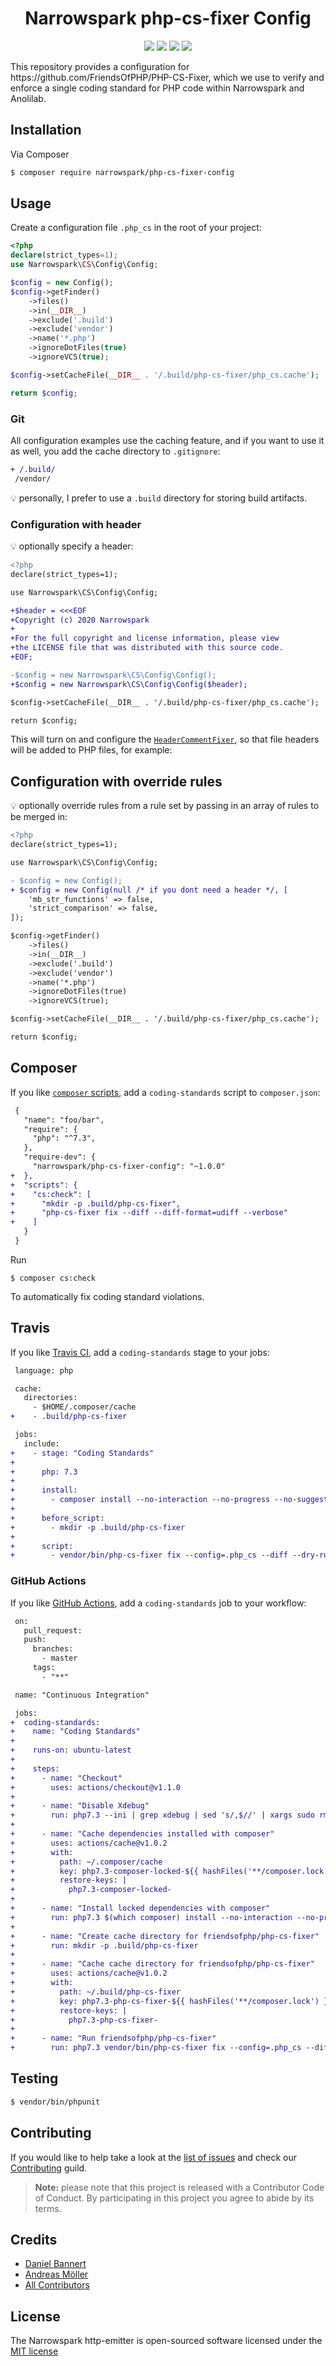<h1 align="center">Narrowspark php-cs-fixer Config</h1>
<p align="center">
    <a href="https://github.com/narrowspark/php-cs-fixer-config/releases"><img src="https://img.shields.io/packagist/v/narrowspark/php-cs-fixer-config.svg?style=flat-square"></a>
    <a href="https://php.net/"><img src="https://img.shields.io/badge/php-%5E8.0.0-8892BF.svg?style=flat-square"></a>
    <a href="https://codecov.io/gh/narrowspark/php-cs-fixer-config"><img src="https://img.shields.io/codecov/c/github/narrowspark/php-cs-fixer-config/master.svg?style=flat-square"></a>
    <a href="https://opensource.org/licenses/MIT"><img src="https://img.shields.io/badge/license-MIT-brightgreen.svg?style=flat-square"></a>
</p>
This repository provides a configuration for https://github.com/FriendsOfPHP/PHP-CS-Fixer, which
we use to verify and enforce a single coding standard for PHP code within Narrowspark and Anolilab.

Installation
-------------

Via Composer

``` bash
$ composer require narrowspark/php-cs-fixer-config
```

Usage
-------------

Create a configuration file `.php_cs` in the root of your project:

```php
<?php
declare(strict_types=1);
use Narrowspark\CS\Config\Config;

$config = new Config();
$config->getFinder()
    ->files()
    ->in(__DIR__)
    ->exclude('.build')
    ->exclude('vendor')
    ->name('*.php')
    ->ignoreDotFiles(true)
    ->ignoreVCS(true);

$config->setCacheFile(__DIR__ . '/.build/php-cs-fixer/php_cs.cache');

return $config;
```

### Git

All configuration examples use the caching feature, and if you want to use it as well, you add the cache directory to `.gitignore`:

```diff
+ /.build/
 /vendor/
```

:bulb: personally, I prefer to use a `.build` directory for storing build artifacts.

### Configuration with header

:bulb: optionally specify a header:

```diff
<?php
declare(strict_types=1);

use Narrowspark\CS\Config\Config;

+$header = <<<EOF
+Copyright (c) 2020 Narrowspark
+
+For the full copyright and license information, please view
+the LICENSE file that was distributed with this source code.
+EOF;

-$config = new Narrowspark\CS\Config\Config();
+$config = new Narrowspark\CS\Config\Config($header);

$config->setCacheFile(__DIR__ . '/.build/php-cs-fixer/php_cs.cache');

return $config;
```

This will turn on and configure the [`HeaderCommentFixer`](https://github.com/FriendsOfPHP/PHP-CS-Fixer/blob/v2.1.1/src/Fixer/Comment/HeaderCommentFixer.php), so that
file headers will be added to PHP files, for example:

Configuration with override rules
-------------

:bulb: optionally override rules from a rule set by passing in an array of rules to be merged in:

```diff
<?php
declare(strict_types=1);

use Narrowspark\CS\Config\Config;

- $config = new Config();
+ $config = new Config(null /* if you dont need a header */, [
    'mb_str_functions' => false,
    'strict_comparison' => false,
]);

$config->getFinder()
    ->files()
    ->in(__DIR__)
    ->exclude('.build')
    ->exclude('vendor')
    ->name('*.php')
    ->ignoreDotFiles(true)
    ->ignoreVCS(true);

$config->setCacheFile(__DIR__ . '/.build/php-cs-fixer/php_cs.cache');

return $config;
```

Composer
-------------
If you like [`composer` scripts](https://getcomposer.org/doc/articles/scripts.md), add a `coding-standards` script to `composer.json`:

```diff
 {
   "name": "foo/bar",
   "require": {
     "php": "^7.3",
   },
   "require-dev": {
     "narrowspark/php-cs-fixer-config": "~1.0.0"
+  },
+  "scripts": {
+    "cs:check": [
+      "mkdir -p .build/php-cs-fixer",
+      "php-cs-fixer fix --diff --diff-format=udiff --verbose"
+    ]
   }
 }
```

Run

```
$ composer cs:check
```

To automatically fix coding standard violations.

Travis
-------------

If you like [Travis CI](https://travis-ci.com), add a `coding-standards` stage to your jobs:

```diff
 language: php

 cache:
   directories:
     - $HOME/.composer/cache
+    - .build/php-cs-fixer

 jobs:
   include:
+    - stage: "Coding Standards"
+
+      php: 7.3
+
+      install:
+        - composer install --no-interaction --no-progress --no-suggest
+
+      before_script:
+        - mkdir -p .build/php-cs-fixer
+
+      script:
+        - vendor/bin/php-cs-fixer fix --config=.php_cs --diff --dry-run --verbose
```

### GitHub Actions

If you like [GitHub Actions](https://github.com/features/actions), add a `coding-standards` job to your workflow:

```diff
 on:
   pull_request:
   push:
     branches:
       - master
     tags:
       - "**"

 name: "Continuous Integration"

 jobs:
+  coding-standards:
+    name: "Coding Standards"
+
+    runs-on: ubuntu-latest
+
+    steps:
+      - name: "Checkout"
+        uses: actions/checkout@v1.1.0
+
+      - name: "Disable Xdebug"
+        run: php7.3 --ini | grep xdebug | sed 's/,$//' | xargs sudo rm
+
+      - name: "Cache dependencies installed with composer"
+        uses: actions/cache@v1.0.2
+        with:
+          path: ~/.composer/cache
+          key: php7.3-composer-locked-${{ hashFiles('**/composer.lock') }}
+          restore-keys: |
+            php7.3-composer-locked-
+
+      - name: "Install locked dependencies with composer"
+        run: php7.3 $(which composer) install --no-interaction --no-progress --no-suggest
+
+      - name: "Create cache directory for friendsofphp/php-cs-fixer"
+        run: mkdir -p .build/php-cs-fixer
+
+      - name: "Cache cache directory for friendsofphp/php-cs-fixer"
+        uses: actions/cache@v1.0.2
+        with:
+          path: ~/.build/php-cs-fixer
+          key: php7.3-php-cs-fixer-${{ hashFiles('**/composer.lock') }}
+          restore-keys: |
+            php7.3-php-cs-fixer-
+
+      - name: "Run friendsofphp/php-cs-fixer"
+        run: php7.3 vendor/bin/php-cs-fixer fix --config=.php_cs --diff --diff-format=udiff --dry-run --verbose
```

Testing
-------------

``` bash
$ vendor/bin/phpunit
```

Contributing
------------

If you would like to help take a look at the [list of issues](https://github.com/narrowspark/php-cs-fixer-config/issues) and check our [Contributing](.github/CONTRIBUTING.md) guild.

> **Note:** please note that this project is released with a Contributor Code of Conduct. By participating in this project you agree to abide by its terms.

Credits
-------------

- [Daniel Bannert](https://github.com/prisis)
- [Andreas Möller](https://github.com/localheinz)
- [All Contributors](https://github.com/narrowspark/php-cs-fixer-config/graphs/contributors)

License
-------------

The Narrowspark http-emitter is open-sourced software licensed under the [MIT license](https://opensource.org/licenses/MIT)
